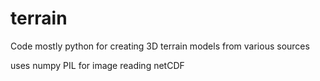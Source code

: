 terrain
=======

Code mostly python for creating 3D terrain models from various sources

uses 
   numpy
   PIL for image reading
   netCDF
  
